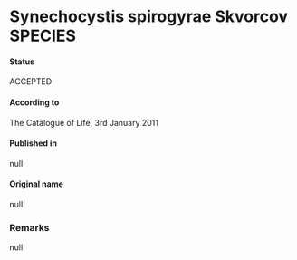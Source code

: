 # Synechocystis spirogyrae Skvorcov SPECIES

#### Status
ACCEPTED

#### According to
The Catalogue of Life, 3rd January 2011

#### Published in
null

#### Original name
null

### Remarks
null